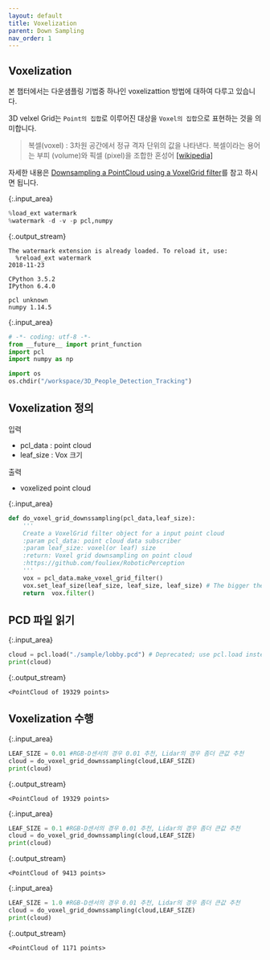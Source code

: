 ```yaml
---
layout: default
title: Voxelization
parent: Down Sampling
nav_order: 1
---
```


## Voxelization

본 챕터에서는 다운샘플링 기법중 하나인 voxelizattion 방법에 대하여 다루고 있습니다.

3D velxel Grid는 `Point의 집합`로 이루어진 대상을 `Voxel의 집합`으로 표현하는 것을 의미합니다.

> 복셀(voxel) : 3차원 공간에서 정규 격자 단위의 값을 나타낸다. 복셀이라는 용어는 부피 (volume)와 픽셀 (pixel)을 조합한 혼성어 [[wikipedia]](https://ko.wikipedia.org/wiki/%EB%B3%B5%EC%85%80)

자세한 내용은 [Downsampling a PointCloud using a VoxelGrid filter](http://pointclouds.org/documentation/tutorials/voxel_grid.php#voxelgrid)를 참고 하시면 됩니다.  




{:.input_area}
```python
%load_ext watermark
%watermark -d -v -p pcl,numpy
```


{:.output_stream}
```
The watermark extension is already loaded. To reload it, use:
  %reload_ext watermark
2018-11-23

CPython 3.5.2
IPython 6.4.0

pcl unknown
numpy 1.14.5

```



{:.input_area}
```python
# -*- coding: utf-8 -*-
from __future__ import print_function
import pcl
import numpy as np

import os
os.chdir("/workspace/3D_People_Detection_Tracking")
```


## Voxelization 정의

입력
- pcl_data : point cloud
- leaf_size : Vox 크기

출력  
- voxelized point cloud



{:.input_area}
```python
def do_voxel_grid_downssampling(pcl_data,leaf_size):
    '''
    Create a VoxelGrid filter object for a input point cloud
    :param pcl_data: point cloud data subscriber
    :param leaf_size: voxel(or leaf) size
    :return: Voxel grid downsampling on point cloud
    :https://github.com/fouliex/RoboticPerception
    '''
    vox = pcl_data.make_voxel_grid_filter()
    vox.set_leaf_size(leaf_size, leaf_size, leaf_size) # The bigger the leaf size the less information retained
    return  vox.filter()
```


## PCD 파일 읽기



{:.input_area}
```python
cloud = pcl.load("./sample/lobby.pcd") # Deprecated; use pcl.load instead.
print(cloud)
```


{:.output_stream}
```
<PointCloud of 19329 points>

```

## Voxelization 수행



{:.input_area}
```python
LEAF_SIZE = 0.01 #RGB-D센서의 경우 0.01 추천, Lidar의 경우 좀더 큰값 추천
cloud = do_voxel_grid_downssampling(cloud,LEAF_SIZE)
print(cloud)
```


{:.output_stream}
```
<PointCloud of 19329 points>

```



{:.input_area}
```python
LEAF_SIZE = 0.1 #RGB-D센서의 경우 0.01 추천, Lidar의 경우 좀더 큰값 추천
cloud = do_voxel_grid_downssampling(cloud,LEAF_SIZE)
print(cloud)
```


{:.output_stream}
```
<PointCloud of 9413 points>

```



{:.input_area}
```python
LEAF_SIZE = 1.0 #RGB-D센서의 경우 0.01 추천, Lidar의 경우 좀더 큰값 추천
cloud = do_voxel_grid_downssampling(cloud,LEAF_SIZE)
print(cloud)
```


{:.output_stream}
```
<PointCloud of 1171 points>

```
